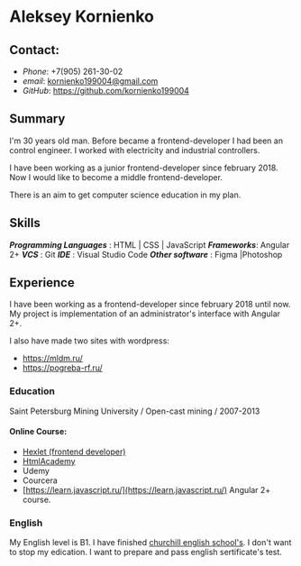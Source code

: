# Aleksey Kornienko

## Contact:
  - _Phone_: +7(905) 261-30-02
  - _email_: kornienko199004@gmail.com
  - _GitHub_: https://github.com/kornienko199004

## Summary
I'm 30 years old man. Before became a frontend-developer I had been an control engineer.
I worked with electricity and industrial controllers.

I have been working as a junior frontend-developer since february 2018.
Now I would like to become a middle frontend-developer.

There is an aim to get computer science education in my plan.

## Skills
***Programming Languages*** : HTML | CSS | JavaScript
***Frameworks***: Angular 2+
***VCS*** : Git
***IDE*** : Visual Studio Code
***Other software*** : Figma |Photoshop

## Experience
I have been working as a frontend-developer since february 2018 until now.
My project is implementation of an administrator's interface with Angular 2+.

I also have made two sites with wordpress:
* https://mldm.ru/
* https://pogreba-rf.ru/

### Education
Saint Petersburg Mining University / Open-cast mining / 2007-2013

#### Online Course:
* [Hexlet (frontend developer)](https://ru.hexlet.io/u/kornienko199004)
* [HtmlAcademy](https://htmlacademy.ru/profile/id414867)
* Udemy
* Courcera
* [https://learn.javascript.ru/](https://learn.javascript.ru/) Angular 2+ course.

### English
My English level is B1. I have finished [churchill english school's](http://english-webinar.ru/).
I don't want to stop my edication. I want to prepare and pass english sertificate's test.